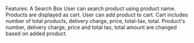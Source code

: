 Features:
A Search Box
User can search product using product name. 
Products are displayed as cart. 
User can add product to cart.
Cart includes number of total products, delivery charge, price, total-tax, total. 
Product's number, delivery charge, price and total tax, total amount are changed based on added product. 
